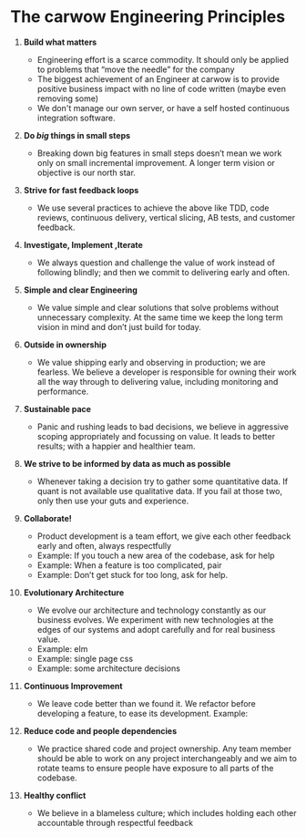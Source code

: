 # The carwow Engineering Principles

1. __Build what matters__ 
  
    * Engineering effort is a scarce commodity. It should only be applied to problems that “move the needle” for the company
    * The biggest achievement of an Engineer at carwow is to provide positive business impact with no line of code written (maybe even removing some)
    * We don't manage our own server, or have a self hosted continuous integration software.
    
    
1. __Do *big* things in small steps__
  
    * Breaking down big features in small steps doesn’t mean we work only on small incremental improvement. A longer term vision or objective is our north star.
    
    
1. __Strive for fast feedback loops__
  
    * We use several practices to achieve the above like TDD, code reviews, continuous delivery, vertical slicing, AB tests, and customer feedback.
    
    
1. __Investigate, Implement ,Iterate__
  
    * We always question and challenge the value of work instead of following blindly; and then we commit to delivering early and often.
    

1. __Simple and clear Engineering__
  
    * We value simple and clear solutions that solve problems without unnecessary complexity. At the same time we keep the long term vision in mind and don’t just build for today. 
    

1. __Outside in ownership__
  
    * We value shipping early and observing in production; we are fearless. We believe a developer is responsible for owning their work all the way through to delivering value, including monitoring and performance. 

1. __Sustainable pace__
  
    * Panic and rushing leads to bad decisions, we believe in aggressive scoping appropriately and focussing on value. It leads to better results; with a happier and healthier team. 
    
    
1. __We strive to be informed by data as much as possible__
    
    * Whenever taking a decision try to gather some quantitative data. If quant is not available use qualitative data. If you fail at those two, only then use your guts and experience.
    

1. __Collaborate!__

    * Product development is a team effort, we give each other feedback early and often, always respectfully
    * Example: If you touch a new area of the codebase, ask for help 
    * Example: When a feature is too complicated, pair
    * Example: Don’t get stuck for too long, ask for help.

  
1. __Evolutionary Architecture__
  
    * We evolve our architecture and technology constantly as our business evolves. We experiment with new technologies at the edges of our systems and adopt carefully and for real business value.
    * Example: elm 
    * Example: single page css
    * Example: some architecture decisions 
    

1. __Continuous Improvement__
  
    * We leave code better than we found it. We refactor before developing a feature, to ease its development. 
  Example: 
  

1. __Reduce code and people dependencies__
  
    * We practice shared code and project ownership. Any team member should be able to work on any project interchangeably and we aim to rotate teams to ensure people have exposure to all parts of the codebase.



1. __Healthy conflict__
  
    * We believe in a blameless culture; which includes holding each other accountable through respectful feedback


    
